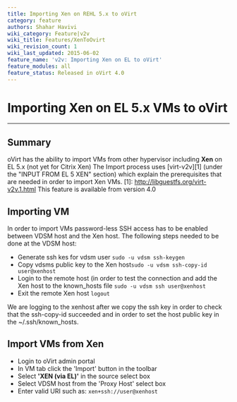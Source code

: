 ```yaml
---
title: Importing Xen on REHL 5.x to oVirt
category: feature
authors: Shahar Havivi
wiki_category: Feature|v2v
wiki_title: Features/XenToOvirt
wiki_revision_count: 1
wiki_last_updated: 2015-06-02
feature_name: 'v2v: Importing Xen on EL to oVirt'
feature_modules: all
feature_status: Released in oVirt 4.0
---
```


# Importing Xen on EL 5.x VMs to oVirt
-----------------------------------------------------------
## Summary
oVirt has the ability to import VMs from other hypervisor including **Xen** on EL 5.x (not yet for Citrix Xen)
The Import process uses [virt-v2v][1] (under the "INPUT FROM EL 5 XEN" section) which explain the prerequisites that are needed in order to import Xen VMs.
[1]: http://libguestfs.org/virt-v2v.1.html
This feature is available from version 4.0

## Importing VM
In order to import VMs password-less SSH access has to be enabled between VDSM host and the Xen host.
The following steps needed to be done at the VDSM host:
- Generate ssh kes for vdsm user ```sudo -u vdsm ssh-keygen```
- Copy vdsms public key to the Xen host```sudo -u vdsm ssh-copy-id user@xenhost```
- Login to the remote host (in order to test the connection and add the Xen host to the known_hosts file ```sudo -u vdsm ssh user@xenhost```
- Exit the remote Xen host ```logout```

We are logging to the xenhost after we copy the ssh key in order to check that the ssh-copy-id succeeded and in order to set the host public key in the ~/.ssh/known_hosts.

## Import VMs from Xen
- Login to oVirt admin portal
- In VM tab click the 'Import' button in the toolbar
- Select **'XEN (via EL)'** in the source select box
- Select VDSM host from the 'Proxy Host' select box
- Enter valid URI such as: ```xen+ssh://user@xenhost```
